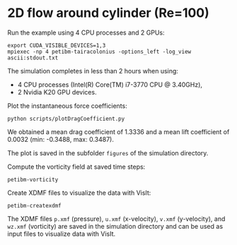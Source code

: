 # 2D flow around cylinder (Re=100)

Run the example using 4 CPU processes and 2 GPUs:

```
export CUDA_VISIBLE_DEVICES=1,3
mpiexec -np 4 petibm-tairacolonius -options_left -log_view ascii:stdout.txt
```

The simulation completes in less than 2 hours when using:
- 4 CPU processes (Intel(R) Core(TM) i7-3770 CPU @ 3.40GHz),
- 2 Nvidia K20 GPU devices.

Plot the instantaneous force coefficients:

```
python scripts/plotDragCoefficient.py
```

We obtained a mean drag coefficient of 1.3336 and a mean lift coefficient of
0.0032 (min: -0.3488, max: 0.3487).

The plot is saved in the subfolder `figures` of the simulation directory.

Compute the vorticity field at saved time steps:

```
petibm-vorticity
```

Create XDMF files to visualize the data with VisIt:

```
petibm-createxdmf
```

The XDMF files `p.xmf` (pressure), `u.xmf` (x-velocity), `v.xmf` (y-velocity),
and `wz.xmf` (vorticity) are saved in the simulation directory and can be used
as input files to visualize data with VisIt.
